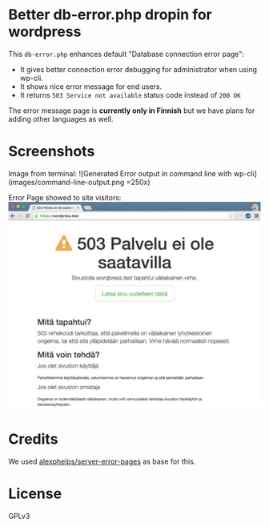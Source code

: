 # Better db-error.php dropin for wordpress
This `db-error.php` enhances default "Database connection error page":

* It gives better connection error debugging for administrator when using wp-cli.
* It shows nice error message for end users.
* It returns `503 Service not available` status code instead of `200 OK`

The error message page is **currently only in Finnish** but we have plans for adding other languages as well.

# Screenshots

Image from terminal:
![Generated Error output in command line with wp-cli](images/command-line-output.png =250x)

Error Page showed to site visitors:
![Error page to site visitors](images/error-page-fi.png)

# Credits
We used [alexphelps/server-error-pages](http://alexphelps.github.io/server-error-pages/) as base for this.

# License
GPLv3
